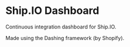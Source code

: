 # Ship.IO Dashboard

Continuous integration dashboard for Ship.IO.

Made using the Dashing framework (by Shopify).
